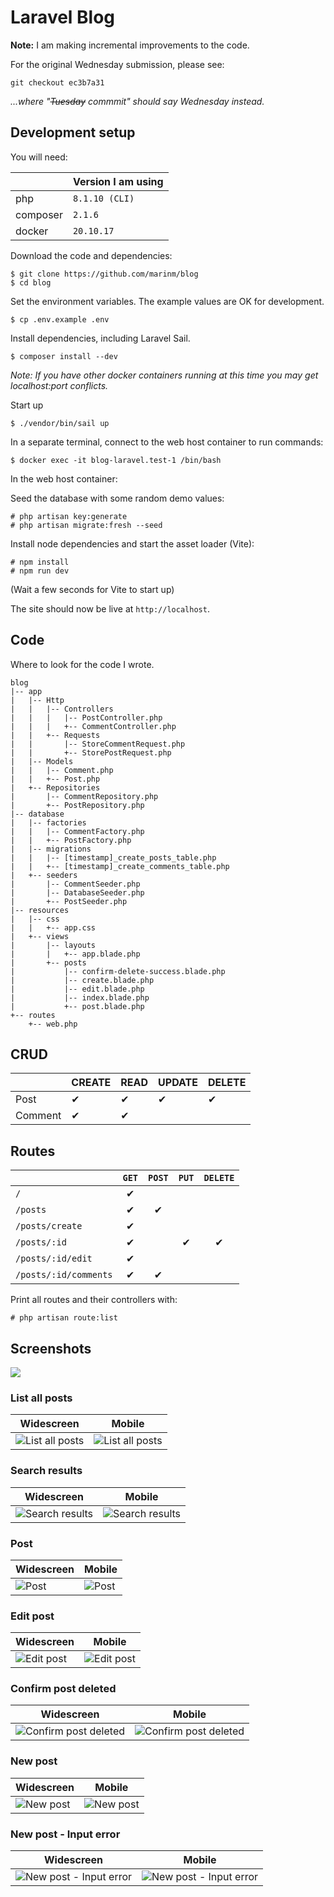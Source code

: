 # Laravel Blog

**Note:** I am making incremental improvements to the code.

For the original Wednesday submission, please see:

```
git checkout ec3b7a31
```

_...where "~~Tuesday~~ commmit" should say Wednesday instead._


## Development setup

You will need:

|          | Version I am using |
|----------|--------------------|
| php      | `8.1.10 (CLI)`     |
| composer | `2.1.6`            |
| docker   | `20.10.17`         |

Download the code and dependencies:

```
$ git clone https://github.com/marinm/blog
$ cd blog
```

Set the environment variables. The example values are OK for development.

```
$ cp .env.example .env
```

Install dependencies, including Laravel Sail.

```
$ composer install --dev
```

_Note: If you have other docker containers running at this time you may get localhost:port conflicts._

Start up

```
$ ./vendor/bin/sail up
```

In a separate terminal, connect to the web host container to run commands:

```
$ docker exec -it blog-laravel.test-1 /bin/bash
```

In the web host container:

Seed the database with some random demo values:

```
# php artisan key:generate
# php artisan migrate:fresh --seed
```

Install node dependencies and start the asset loader (Vite):

```
# npm install
# npm run dev
```

(Wait a few seconds for Vite to start up)

The site should now be live at `http://localhost`.

## Code

Where to look for the code I wrote.

```
blog
|-- app
|   |-- Http
|   |   |-- Controllers
|   |   |   |-- PostController.php
|   |   |   +-- CommentController.php
|   |   +-- Requests
|   |       |-- StoreCommentRequest.php
|   |       +-- StorePostRequest.php
|   |-- Models
|   |   |-- Comment.php
|   |   +-- Post.php
|   +-- Repositories
|       |-- CommentRepository.php
|       +-- PostRepository.php
|-- database
|   |-- factories
|   |   |-- CommentFactory.php
|   |   +-- PostFactory.php
|   |-- migrations
|   |   |-- [timestamp]_create_posts_table.php
|   |   +-- [timestamp]_create_comments_table.php
|   +-- seeders
|       |-- CommentSeeder.php
|       |-- DatabaseSeeder.php
|       +-- PostSeeder.php
|-- resources
|   |-- css
|   |   +-- app.css
|   +-- views
|       |-- layouts
|       |   +-- app.blade.php
|       +-- posts
|           |-- confirm-delete-success.blade.php
|           |-- create.blade.php
|           |-- edit.blade.php
|           |-- index.blade.php
|           +-- post.blade.php
+-- routes
    +-- web.php
```


## CRUD

|         | CREATE | READ | UPDATE | DELETE |
|---------|--------|------|--------|--------|
| Post    |  ✔︎     |  ✔︎   |  ✔︎     |  ✔︎     |
| Comment |  ✔︎     |  ✔︎   |        |        |


## Routes

|                       | `GET`    | `POST`   | `PUT`  | `DELETE` |
|-----------------------|:--------:|:--------:|:------:|:------:|
| `/`                   |  ✔︎       |          |        |        |
| `/posts`              |  ✔︎       |  ✔︎       |        |        |
| `/posts/create`       |  ✔︎       |          |        |        |
| `/posts/:id`          |  ✔︎       |          |  ✔︎     |  ✔︎     |
| `/posts/:id/edit`     |  ✔︎       |          |        |        |
| `/posts/:id/comments` |  ✔︎       |  ✔︎       |        |        |

Print all routes and their controllers with:

```
# php artisan route:list
```

## Screenshots

![](/docs/screenshots/)


### List all posts

| Widescreen| Mobile |
|-|-|
| ![List all posts](/docs/screenshots/widescreen-all-posts.png) | ![List all posts](/docs/screenshots/mobile-all-posts.png) |

### Search results

| Widescreen| Mobile |
|-|-|
| ![Search results](/docs/screenshots/widescreen-search-results.png) | ![Search results](/docs/screenshots/mobile-search-results.png) |


### Post

| Widescreen| Mobile |
|-|-|
| ![Post](/docs/screenshots/widescreen-one-post-page.png) | ![Post](/docs/screenshots/mobile-one-post-page.png) |


### Edit post

| Widescreen| Mobile |
|-|-|
| ![Edit post](/docs/screenshots/widescreen-edit-post.png) | ![Edit post](/docs/screenshots/mobile-edit-post.png) |


### Confirm post deleted

| Widescreen| Mobile |
|-|-|
| ![Confirm post deleted](/docs/screenshots/widescreen-confirm-post-deleted.png) | ![Confirm post deleted](/docs/screenshots/mobile-confirm-post-deleted.png) |


### New post

| Widescreen| Mobile |
|-|-|
| ![New post](/docs/screenshots/widescreen-new-post.png) | ![New post](/docs/screenshots/mobile-new-post.png) |


### New post - Input error

| Widescreen| Mobile |
|-|-|
| ![New post - Input error](/docs/screenshots/widescreen-new-post-input-error.png) | ![New post - Input error](/docs/screenshots/mobile-new-post-input-error.png) |
